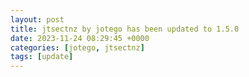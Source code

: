 ```yaml
---
layout: post
title: jtsectnz by jotego has been updated to 1.5.0
date: 2023-11-24 08:29:45 +0000
categories: [jotego, jtsectnz]
tags: [update]
---
```


